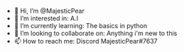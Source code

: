 - 👋 Hi, I’m @MajesticPear
- 👀 I’m interested in: A.I
- 🌱 I’m currently learning: The basics in python
- 💞️ I’m looking to collaborate on: Anything i'm new to this
- 📫 How to reach me: Discord MajesticPear#7637

<!---
MajesticPear/MajesticPear is a ✨ special ✨ repository because its `README.md` (this file) appears on your GitHub profile.
You can click the Preview link to take a look at your changes.
--->
